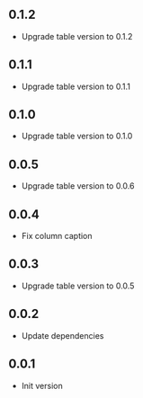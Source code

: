 ## 0.1.2

- Upgrade table version to 0.1.2

## 0.1.1

- Upgrade table version to 0.1.1

## 0.1.0

- Upgrade table version to 0.1.0

## 0.0.5

- Upgrade table version to 0.0.6

## 0.0.4

- Fix column caption

## 0.0.3

- Upgrade table version to 0.0.5

## 0.0.2

- Update dependencies

## 0.0.1

- Init version